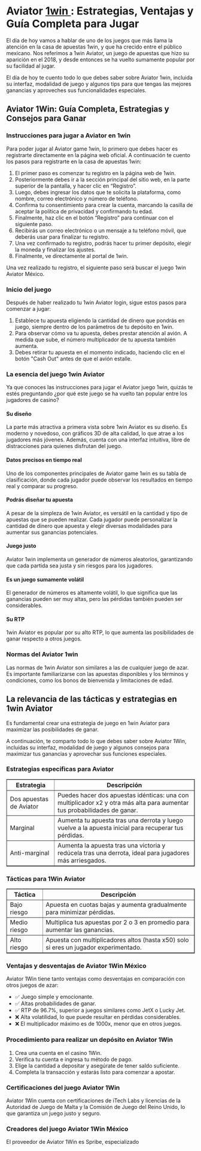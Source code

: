 <h1>Aviator <a href="https://1win1.mx/">1win </a>: Estrategias, Ventajas y Guía Completa para Jugar</h1>
    <p>El día de hoy vamos a hablar de uno de los juegos que más llama la atención en la casa de apuestas 1win, y que ha crecido entre el público mexicano. Nos referimos a 1win Aviator, un juego de apuestas que hizo su aparición en el 2018, y desde entonces se ha vuelto sumamente popular por su facilidad al jugar.</p>
    <p>El día de hoy te cuento todo lo que debes saber sobre Aviator 1win, incluida su interfaz, modalidad de juego y algunos tips para que tengas las mejores ganancias y aproveches sus funcionalidades especiales.</p>
    <h2>Aviator 1Win: Guía Completa, Estrategias y Consejos para Ganar</h2>
    <h3>Instrucciones para jugar a Aviator en 1win</h3>
    <p>Para poder jugar al Aviator game 1win, lo primero que debes hacer es registrarte directamente en la página web oficial. A continuación te cuento los pasos para registrarte en la casa de apuestas 1win:</p>
    <ol>
        <li>El primer paso es comenzar tu registro en la página web de 1win.</li>
        <li>Posteriormente debes ir a la sección principal del sitio web, en la parte superior de la pantalla, y hacer clic en “Registro”.</li>
        <li>Luego, debes ingresar los datos que te solicita la plataforma, como nombre, correo electrónico y número de teléfono.</li>
        <li>Confirma tu consentimiento para crear la cuenta, marcando la casilla de aceptar la política de privacidad y confirmando tu edad.</li>
        <li>Finalmente, haz clic en el botón “Registro” para continuar con el siguiente paso.</li>
        <li>Recibirás un correo electrónico o un mensaje a tu teléfono móvil, que deberás usar para finalizar tu registro.</li>
        <li>Una vez confirmado tu registro, podrás hacer tu primer depósito, elegir la moneda y finalizar los ajustes.</li>
        <li>Finalmente, ve directamente al portal de 1win.</li>
    </ol>
    <p>Una vez realizado tu registro, el siguiente paso será buscar el juego 1win Aviator México.</p>
    <h3>Inicio del juego</h3>
    <p>Después de haber realizado tu 1win Aviator login, sigue estos pasos para comenzar a jugar:</p>
    <ol>
        <li>Establece tu apuesta eligiendo la cantidad de dinero que pondrás en juego, siempre dentro de los parámetros de tu depósito en 1win.</li>
        <li>Para observar cómo va tu apuesta, debes prestar atención al avión. A medida que sube, el número multiplicador de tu apuesta también aumenta.</li>
        <li>Debes retirar tu apuesta en el momento indicado, haciendo clic en el botón "Cash Out" antes de que el avión estalle.</li>
    </ol>
    <h3>La esencia del juego 1win Aviator</h3>
    <p>Ya que conoces las instrucciones para jugar el Aviator juego 1win, quizás te estés preguntando ¿por qué este juego se ha vuelto tan popular entre los jugadores de casino?</p>
    <h4>Su diseño</h4>
    <p>La parte más atractiva a primera vista sobre 1win Aviator es su diseño. Es moderno y novedoso, con gráficos 3D de alta calidad, lo que atrae a los jugadores más jóvenes. Además, cuenta con una interfaz intuitiva, libre de distracciones para quienes disfrutan del juego.</p>
    <h4>Datos precisos en tiempo real</h4>
    <p>Uno de los componentes principales de Aviator game 1win es su tabla de clasificación, donde cada jugador puede observar los resultados en tiempo real y comparar su progreso.</p>
    <h4>Podrás diseñar tu apuesta</h4>
    <p>A pesar de la simpleza de 1win Aviator, es versátil en la cantidad y tipo de apuestas que se pueden realizar. Cada jugador puede personalizar la cantidad de dinero que apuesta y elegir diversas modalidades para aumentar sus ganancias potenciales.</p>
    <h4>Juego justo</h4>
    <p>Aviator 1win implementa un generador de números aleatorios, garantizando que cada partida sea justa y sin riesgos para los jugadores.</p>
    <h4>Es un juego sumamente volátil</h4>
    <p>El generador de números es altamente volátil, lo que significa que las ganancias pueden ser muy altas, pero las pérdidas también pueden ser considerables.</p>
    <h4>Su RTP</h4>
    <p>1win Aviator es popular por su alto RTP, lo que aumenta las posibilidades de ganar respecto a otros juegos.</p>
    <h3>Normas del Aviator 1win</h3>
    <p>Las normas de 1win Aviator son similares a las de cualquier juego de azar. Es importante familiarizarse con las apuestas disponibles y los términos y condiciones, como los bonos de bienvenida y limitaciones de edad.</p>
    <h2>La relevancia de las tácticas y estrategias en 1win Aviator</h2>
    <p>Es fundamental crear una estrategia de juego en 1win Aviator para maximizar las posibilidades de ganar.</p>
    <p>A continuación, te comparto todo lo que debes saber sobre Aviator 1Win, incluidas su interfaz, modalidad de juego y algunos consejos para maximizar tus ganancias y aprovechar sus funciones especiales.</p>
    <h3>Estrategias específicas para Aviator</h3>
    <table border="1">
        <thead>
            <tr>
                <th>Estrategia</th>
                <th>Descripción</th>
            </tr>
        </thead>
        <tbody>
            <tr>
                <td>Dos apuestas de Aviator</td>
                <td>Puedes hacer dos apuestas idénticas: una con multiplicador x2 y otra más alta para aumentar tus probabilidades de ganar.</td>
            </tr>
            <tr>
                <td>Marginal</td>
                <td>Aumenta tu apuesta tras una derrota y luego vuelve a la apuesta inicial para recuperar tus pérdidas.</td>
            </tr>
            <tr>
                <td>Anti-marginal</td>
                <td>Aumenta la apuesta tras una victoria y redúcela tras una derrota, ideal para jugadores más arriesgados.</td>
            </tr>
        </tbody>
    </table>
    <h3>Tácticas para 1Win Aviator</h3>
    <table border="1">
        <thead>
            <tr>
                <th>Táctica</th>
                <th>Descripción</th>
            </tr>
        </thead>
        <tbody>
            <tr>
                <td>Bajo riesgo</td>
                <td>Apuesta en cuotas bajas y aumenta gradualmente para minimizar pérdidas.</td>
            </tr>
            <tr>
                <td>Medio riesgo</td>
                <td>Multiplica tus apuestas por 2 o 3 en promedio para aumentar las ganancias.</td>
            </tr>
            <tr>
                <td>Alto riesgo</td>
                <td>Apuesta con multiplicadores altos (hasta x50) solo si eres un jugador experimentado.</td>
            </tr>
        </tbody>
    </table>
    <h3>Ventajas y desventajas de Aviator 1Win México</h3>
    <p>Aviator 1Win tiene tanto ventajas como desventajas en comparación con otros juegos de azar:</p>
    <ul>
        <li>✅ Juego simple y emocionante.</li>
        <li>✅ Altas probabilidades de ganar.</li>
        <li>✅ RTP de 96.7%, superior a juegos similares como JetX o Lucky Jet.</li>
        <li>❌ Alta volatilidad, lo que puede resultar en pérdidas considerables.</li>
        <li>❌ El multiplicador máximo es de 1000x, menor que en otros juegos.</li>
    </ul>
    <h3>Procedimiento para realizar un depósito en Aviator 1Win</h3>
    <ol>
        <li>Crea una cuenta en el casino 1Win.</li>
        <li>Verifica tu cuenta e ingresa tu método de pago.</li>
        <li>Elige la cantidad a depositar y asegúrate de tener saldo suficiente.</li>
        <li>Completa la transacción y estarás listo para comenzar a apostar.</li>
    </ol>
    <h3>Certificaciones del juego Aviator 1Win</h3>
    <p>Aviator 1Win cuenta con certificaciones de iTech Labs y licencias de la Autoridad de Juego de Malta y la Comisión de Juego del Reino Unido, lo que garantiza un juego justo y seguro.</p>
    <h3>Creadores del juego Aviator 1Win México</h3>
    <p>El proveedor de Aviator 1Win es Spribe, especializado

